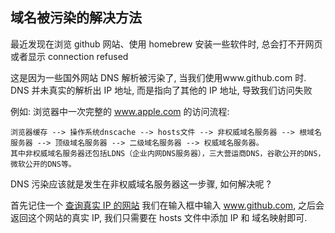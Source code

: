 ## 域名被污染的解决方法

最近发现在浏览 github 网站、使用 homebrew 安装一些软件时, 总会打不开网页或者显示 connection refused

这是因为一些国外网站 DNS 解析被污染了, 当我们使用www.github.com 时. DNS 并未真实的解析出 IP 地址, 而是指向了其他的 IP 地址, 导致我们访问失败

例如: 浏览器中一次完整的 www.apple.com 的访问流程:

```
浏览器缓存 --> 操作系统dnscache --> hosts文件 --> 非权威域名服务器 --> 根域名服务器 --> 顶级域名服务器 --> 二级域名服务器 --> 权威域名服务器。
其中非权威域名服务器还包括LDNS（企业内网DNS服务器），三大营运商DNS，谷歌公开的DNS，微软公开的DNS等。
```

DNS 污染应该就是发生在非权威域名服务器这一步骤, 如何解决呢 ? 

首先记住一个 [查询真实 IP 的网站](https://www.ipaddress.com/) 我们在输入框中输入 www.github.com, 之后会返回这个网站的真实 IP, 我们只需要在 hosts 文件中添加 IP 和 域名映射即可.


